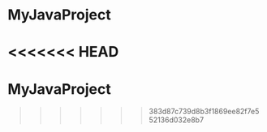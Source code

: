 # MyJavaProject
<<<<<<< HEAD
=======
# MyJavaProject
>>>>>>> 383d87c739d8b3f1869ee82f7e552136d032e8b7
